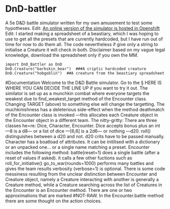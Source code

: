 # DnD-battler
A 5e D&amp;D battle simulator written for my own amusement to test some hypotheses.
Edit: [An online version of the simulator is hosted in Openshift](http://battle-matteoferla.rhcloud.com)
Edit: I started making a spreadsheet of a beastiary, which I was hoping to use to get all the presets that are currently hardcoded, but I have run out of time for now to do them all.
The code nevertheless if give only a string to initialise a Creature it will check in both. Disclaimer based on my vague legal knowledge, download the spreadsheet only if you own the MM.

```
import DnD_Battler as DnD
DnD.Creature("barkskin_bear")  ###A criptic hardcoded creature
DnD.Creature("hobgoblin")  ##A creature from the beastiary spreadsheet
```

#Documentation
Welcome to the D&D Battle simulator.
Go to the § HERE IS WHERE YOU CAN DECIDE THE LINE UP if you want to try it out.
The similator is set up as a munchkin combat where everyone targets the weakest due to find_weakest_target method of the Encounter class.
Changing TARGET (above) to something else will change the targetting.
The muchkinishness has a deleterious side-effect when the method deathmatch of the Encounter class is invoked —this allocates each Creature object in the Encounter object in a different team.
The nitty-gritty:
There are three classes he=re: Dice, Character, Encounter.
Dice accepts bonus plus an int —8 is a d8— or a list of dice —[6,6] is a 2d6— or nothing —d20.
    roll() distinguishes between a d20 and not. d20 crits have to be passed manually.
Character has a boatload of attributes. It can be initilised with a dictionary or an unpacked one... or a single name matching a preset.
Encounter includes the following method:
    battle(reset=1) does a single battle (after a reset of values if asked). it calls a few other fuctions such as roll_for_initiative()
    go_to_war(rounds=1000) performs many battles and gives the team results
verbosity (verbose=1) is optional.
There is some code messiness resulting from the unclear distinction between Encounter and Creature object, namely
a Creature interacting with another is generally a Creature method, while a Creature searching across the list of Creatures in the Encounter is an Encounter method.
There are one or two approximations that are marked #NOT-RAW. In the Encounter.battle method there are some thought on the action choices.
